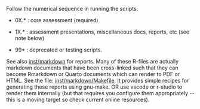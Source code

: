 Follow the numerical sequence in running the scripts:

- 0X.*   : core assessment (required)

- 1X.*   : assessment presentations, miscellaneous docs, reports, etc (see note below)

- 99*  : deprecated or testing scripts.


See also [inst/markdown](inst/markdown) for reports. Many of these R-files are actually markdown documents that have been cross-linked such that they can become Rmarkdown or Quarto documents which can render to PDF or HTML. See the file: [inst/markdown/Makefile](inst/markdown/Makefile). It provides simple recipes for generating these reports using gnu-make. OR use vscode or r-studio to render them internally (but that requires you configure them appropriately -- this is a moving target so check current online resources). 
